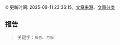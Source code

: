 :alarm_clock: 更新时间: 2025-09-11 23:36:15。[文章来源](/README.md)、[文章分类](/TAGS.md)

## 报告


> 关键字：`报告`、`月报`



